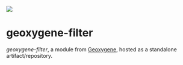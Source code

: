 [![](https://jitpack.io/v/GeOxygene/geoxygene-filter.svg)](https://jitpack.io/#GeOxygene/geoxygene-filter)

# geoxygene-filter

_geoxygene-filter_, a module from [Geoxygene](https://github.com/IGNF/geoxygene), hosted as a standalone artifact/repository.
